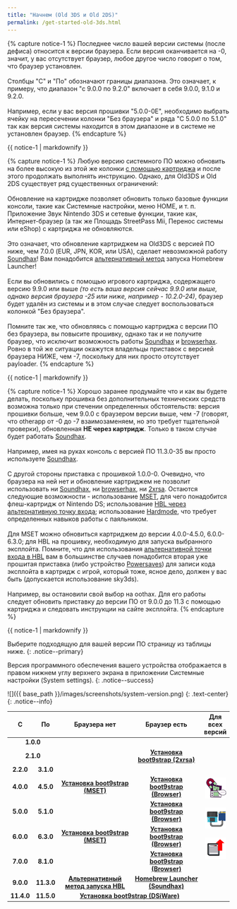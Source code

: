 ```yaml
---
title: "Начнем (Old 3DS и Old 2DS)"
permalink: /get-started-old-3ds.html
---
```

{% capture notice-1 %}
Последнее число вашей версии системы (после дефиса) относится к версии браузера. Если версия оканчивается на -0, значит, у вас отсутствует браузер, любое другое число говорит о том, что браузер установлен.
<br><br>
Столбцы "С" и "По" обозначают границы диапазона. Это означает, к примеру, что диапазон "с 9.0.0 по 9.2.0" включает в себя 9.0.0, 9.1.0 и 9.2.0.
<br><br>
Например, если у вас версия прошивки "5.0.0-0E", необходимо выбрать ячейку на пересечении колонки "Без браузера" и ряда "С 5.0.0 по 5.1.0" так как версия системы находится в этом диапазоне и в системе не установлен браузер.
{% endcapture %}

<div class="notice--info">{{ notice-1 | markdownify }}</div>

{% capture notice-1 %}
Любую версию системного ПО можно обновить на более высокую из этой же колонки [с помощью картриджа](cart-update) и после этого продолжать выполнять инструкцию. Однако, для Old3DS и Old 2DS существует ряд существенных ограничений: 
<br><br>
Обновление на картридже позволяет обновить только базовые функции консоли, такие как Системные настройки, меню HOME, и т. п. Приложение Звук Nintendo 3DS и сетевые функции, такие как, Интернет-браузер (а так же Площадь StreetPass Mii, Перенос системы или eShop) с картриджа не обновляются.
<br><br>
Это означает, что обновление картриджем на Old3DS с версией ПО ниже, чем 7.0.0 (EUR, JPN, KOR, или USA), сделает невозможной работу [Soundhax](homebrew-launcher-soundhax)! Вам понадобится [альтернативный метод](homebrew-launcher-alternatives) запуска Homebrew Launcher!
<br><br>
Если вы обновились с помощью игрового картриджа, содержащего версию 9.9.0 или выше *(то есть ваша версия сейчас 9.9.0 или выше, однако версия браузера -25 или ниже, например - 10.2.0-24)*, браузер будет удалён из системы и в этом случае следует воспользоваться колонкой "Без браузера".
<br><br>
Помните так же, что обновляясь с помощью картриджа с версии ПО без браузера, вы повысите прошивку, однако так и не получите браузер, что исключит возможность работы [Soundhax](homebrew-launcher-soundhax) и [browserhax](installing-boot9strap-browser). Ровно в той же ситуации окажутся владельцы приставок с версией браузера НИЖЕ, чем -7, поскольку для них просто отсутствует payloader. 
{% endcapture %}

<div class="notice--info">{{ notice-1 | markdownify }}</div>

{% capture notice-1 %}
Хорошо заранее продумайте что и как вы будете делать, поскольку прошивка без дополнительных технических средств возможна только при стечении определенных обстоятельств: версия прошивки больше, чем 9.0.0 с браузером версии выше, чем -7 (говорят, что otherapp от -0 до -7 взаимозаменяем, но это требует тщательной проверки), обновленная **НЕ через картридж**. Только в таком случае будет работать [Soundhax](homebrew-launcher-soundhax). 
<br><br>
Например, имея на руках консоль с версией ПО 11.3.0-35 вы просто используете [Soundhax](homebrew-launcher-soundhax).
<br><br>
С другой стороны приставка с прошивкой 1.0.0-0. Очевидно, что браузера на ней нет и обновление картриджем не позволит использовать ни [Soundhax](homebrew-launcher-soundhax), ни [browserhax](installing-boot9strap-browser), ни [2xrsa](installing-boot9strap-2xrsa). Остаются следующие возможности - использование [MSET](installing-boot9strap-mset), для чего понадобится флеш-картридж от Nintendo DS; использование [HBL через альтернативную точку входа](homebrew-launcher-alternatives); использование [Hardmode](installing-boot9strap-hardmod), что требует определенных навыков работы с паяльником. 
<br><br>
Для MSET можно обновиться картриджем до версии 4.0.0-4.5.0, 6.0.0-6.3.0; для HBL на прошивку, необходимую для запуска выбранного эксплойта. Помните, что для использования [альтернативной точки входа в HBL](homebrew-launcher-alternatives) вам в большинстве случаев понадобится вторая уже прошитая приставка (либо устройство [Powersaves](https://amzn.to/2fb3VY7)) для записи кода эксплойта в картридж с игрой, который тоже, ясное дело, должен у вас быть (допускается использование sky3ds). 
<br><br>
Например, вы остановили свой выбор на oothax. Для его работы следует обновить приставку до версии ПО от 9.0.0 до 11.3 с помощью картриджа и следовать инструкции на сайте эксплойта.
{% endcapture %}

<div class="notice--warning">{{ notice-1 | markdownify }}</div>

Выберите подходящую для вашей версии ПО страницу из таблицы ниже.
{: .notice--primary}

Версия программного обеспечения вашего устройства отображается в правом нижнем углу верхнего экрана в приложении Системные настройки (System settings).
{: .notice--success}

![]({{ base_path }}/images/screenshots/system-version.png)
{: .text-center}
{: .notice--info}

<table>
  <colgroup>
    <col span="1" style="width: 10%;">
    <col span="1" style="width: 10%;">
    <col span="1" style="width: 35%;">
    <col span="1" style="width: 35%;">
    <col span="1" style="width: 7%;">
  </colgroup>
  <thead>
    <tr>
      <th style="text-align: center; font-weight: bold;">С</th>
      <th style="text-align: center; font-weight: bold;">По</th>
      <th style="text-align: center; font-weight: bold;">Браузера нет</th>
      <th style="text-align: center; font-weight: bold;">Браузер есть</th>
      <th style="text-align: center; font-weight: bold;">Для всех версий</th>
    </tr>
  </thead>
  <tbody>
    <tr>
      <td style="text-align: center; font-weight: bold;" colspan="2">1.0.0</td>
      <td style="text-align: center; font-weight: bold;" colspan="2"></td>
      <td style="text-align: center; font-weight: bold;" rowspan="10">
		<a href="installing-boot9strap-ntrboothax" title="Установка ntrboothax (необходим совместимый флеш-картридж)">
			<img src="/images/ntrhax.png">
		</a>
		<br><br>
		<a href="installing-boot9strap-hardmod" title="Установка через hardmode (необходимы навыки работы с паяльником)">
			<img src="/images/hardmode.png">
		</a>
		<br><br>
		<a href="cart-update" title="Обновление прошивки с помощью картриджа с игрой (подробнее по ссылке)">
			<img src="/images/cart_update.png">
		</a>
	  </td>
	</tr>
    <tr>
      <td style="text-align: center; font-weight: bold;" colspan="2">2.1.0</td>
      <td style="text-align: center; font-weight: bold;"></td>
      <td style="text-align: center; font-weight: bold;"><a href="installing-boot9strap-2xrsa">Установка boot9strap (2xrsa)</a></td>
    </tr>
    <tr>
      <td style="text-align: center; font-weight: bold;">2.2.0</td>
      <td style="text-align: center; font-weight: bold;">3.1.0</td>
      <td style="text-align: center; font-weight: bold;" colspan="2"></td>
    </tr>
    <tr>
      <td style="text-align: center; font-weight: bold;">4.0.0</td>
      <td style="text-align: center; font-weight: bold;">4.5.0</td>
      <td style="text-align: center; font-weight: bold;"><a href="installing-boot9strap-mset">Установка boot9strap (MSET)</a></td>
      <td style="text-align: center; font-weight: bold;"><a href="installing-boot9strap-browser">Установка boot9strap (Browser)</a></td>
    </tr>
    <tr>
      <td style="text-align: center; font-weight: bold;">5.0.0</td>
      <td style="text-align: center; font-weight: bold;">5.1.0</td>
      <td style="text-align: center; font-weight: bold;"></td>
      <td style="text-align: center; font-weight: bold;"><a href="installing-boot9strap-browser">Установка boot9strap (Browser)</a></td>
    </tr>
    <tr>
      <td style="text-align: center; font-weight: bold;">6.0.0</td>
      <td style="text-align: center; font-weight: bold;">6.3.0</td>
      <td style="text-align: center; font-weight: bold;"><a href="installing-boot9strap-mset">Установка boot9strap (MSET)</a></td>
      <td style="text-align: center; font-weight: bold;"><a href="installing-boot9strap-browser">Установка boot9strap (Browser)</a></td>
    </tr>
    <tr>
      <td style="text-align: center; font-weight: bold;">7.0.0</td>
      <td style="text-align: center; font-weight: bold;">8.1.0</td>
      <td style="text-align: center; font-weight: bold;"></td>
      <td style="text-align: center; font-weight: bold;"><a href="installing-boot9strap-browser">Установка boot9strap (Browser)</a></td>
    </tr>
    <tr>
      <td style="text-align: center; font-weight: bold;">9.0.0</td>
      <td style="text-align: center; font-weight: bold;">11.3.0</td>
      <td style="text-align: center; font-weight: bold;"><a href="homebrew-launcher-alternatives">Альтернативный метод запуска HBL</a></td>
      <td style="text-align: center; font-weight: bold;"><a href="homebrew-launcher-soundhax">Homebrew Launcher (Soundhax)</a></td>
    </tr>
    <tr>
      <td style="text-align: center; font-weight: bold;">11.4.0</td>
      <td style="text-align: center; font-weight: bold;">11.5.0</td>
      <td style="text-align: center; font-weight: bold;" colspan="2"><a href="installing-boot9strap-dsiware">Установка boot9strap (DSiWare)</a></td>
    </tr>
<!--     <tr>
      <td style="text-align: center; font-weight: bold;" colspan="2">ВСЕ ВЕРСИИ</td>
      <td style="text-align: center; font-weight: bold;" colspan="2"><p style="display: inline-block; margin-top: 1.3em; width: 47%"><a href="installing-boot9strap-ntrboothax">Установка boot9strap (ntrboothax)</a><br><sub>(Необходим совместимый флеш-картридж)</sub></p><p style="display: inline-block; margin-top: 1.3em; vertical-align: super; width: 6%">или</p><p style="display: inline-block; margin-top: 1.3em; width: 47%"><a href="installing-boot9strap-hardmod">Установка boot9strap (Hardmod)</a><br><sub>(Придется паять!)</sub></p></td>
    </tr>
 -->  </tbody>
</table>

<div id="vk_comments"></div>
<script type="text/javascript">
VK.Widgets.Comments("vk_comments", {limit: 10, attach: "*"});
</script>